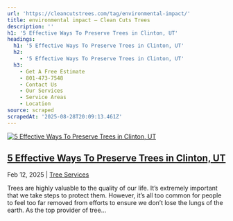 ```yaml
---
url: 'https://cleancutstrees.com/tag/environmental-impact/'
title: environmental impact – Clean Cuts Trees
description: ''
h1: '5 Effective Ways To Preserve Trees in Clinton, UT'
headings:
  h1: '5 Effective Ways To Preserve Trees in Clinton, UT'
  h2:
    - '5 Effective Ways To Preserve Trees in Clinton, UT'
  h3:
    - Get A Free Estimate
    - 801-473-7548
    - Contact Us
    - Our Services
    - Service Areas
    - Location
source: scraped
scrapedAt: '2025-08-28T20:09:13.461Z'
---
```

[![5 Effective Ways To Preserve Trees in Clinton, UT](https://cleancutstrees.com/wp-content/uploads/tree-preservation-1080x600.jpg)](https://cleancutstrees.com/2025/02/12/tree-preservation-effective-methods/)

## [5 Effective Ways To Preserve Trees in Clinton, UT](https://cleancutstrees.com/2025/02/12/tree-preservation-effective-methods/)

Feb 12, 2025 | [Tree Services](https://cleancutstrees.com/category/tree-services/)

Trees are highly valuable to the quality of our life. It’s extremely important that we take steps to protect them. However, it’s all too common for people to feel too far removed from efforts to ensure we don’t lose the lungs of the earth. As the top provider of tree...
